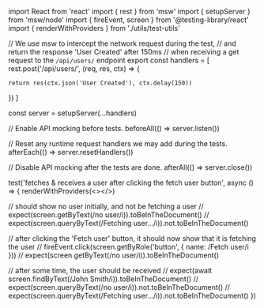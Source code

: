 import React from 'react'
import { rest } from 'msw'
import { setupServer } from 'msw/node'
import { fireEvent, screen } from '@testing-library/react'
import { renderWithProviders } from './utils/test-utils'

// We use msw to intercept the network request during the test,
// and return the response 'User Created' after 150ms
// when receiving a get request to the `/api/users/` endpoint
export const handlers = [
  rest.post('/api/users/', (req, res, ctx) => {

    return res(ctx.json('User Created'), ctx.delay(150))
  })
]

const server = setupServer(...handlers)

// Enable API mocking before tests.
beforeAll(() => server.listen())

// Reset any runtime request handlers we may add during the tests.
afterEach(() => server.resetHandlers())

// Disable API mocking after the tests are done.
afterAll(() => server.close())

test('fetches & receives a user after clicking the fetch user button', async () => {
  renderWithProviders(<></>)

  // should show no user initially, and not be fetching a user
//   expect(screen.getByText(/no user/i)).toBeInTheDocument()
//   expect(screen.queryByText(/Fetching user\.\.\./i)).not.toBeInTheDocument()

  // after clicking the 'Fetch user' button, it should now show that it is fetching the user
//   fireEvent.click(screen.getByRole('button', { name: /Fetch user/i }))
//   expect(screen.getByText(/no user/i)).toBeInTheDocument()

  // after some time, the user should be received
//   expect(await screen.findByText(/John Smith/i)).toBeInTheDocument()
//   expect(screen.queryByText(/no user/i)).not.toBeInTheDocument()
//   expect(screen.queryByText(/Fetching user\.\.\./i)).not.toBeInTheDocument()
})

